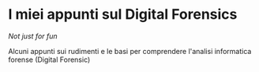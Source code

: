 I miei appunti sul Digital Forensics
====================================
*Not just for fun*

Alcuni appunti sui rudimenti e le basi per comprendere l'analisi informatica forense (Digital Forensic)



